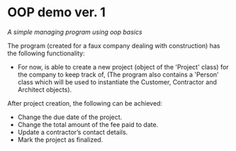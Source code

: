 # OOP demo ver. 1

_A simple managing program using oop basics_

The program (created for a faux company dealing with construction) has the following functionality:

   - For now, is able to create a new project (object of the 'Project' class) for the company to keep track of,
    (The program also contains a 'Person' class which will be used to instantiate the Customer, Contractor and Architect objects).
   
   After project creation, the following can be achieved:
   
   - Change the due date of the project.
   - Change the total amount of the fee paid to date.
   - Update a contractor’s contact details.
   - Mark the project as finalized.  
